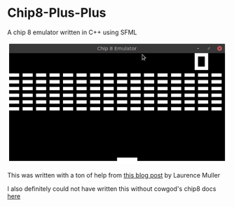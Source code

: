# Chip8-Plus-Plus
A chip 8 emulator written in C++ using SFML

![screenshot](./screenshot.png)

This was written with a ton of help from [this blog post](http://www.multigesture.net/articles/how-to-write-an-emulator-chip-8-interpreter/) by Laurence Muller

I also definitely could not have written this without cowgod's chip8 docs [here](http://devernay.free.fr/hacks/chip8/C8TECH10.HTM)
